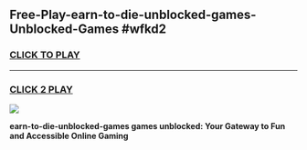
## Free-Play-earn-to-die-unblocked-games-Unblocked-Games #wfkd2
<h3>
<a href="https://news.freeplayer.one?title=earn-to-die-unblocked-games&ref=8M">CLICK TO PLAY</a></h3>
<hr>

<h3>
<a href="https://news.freeplayer.one?title=earn-to-die-unblocked-games&ref=8M">CLICK 2 PLAY</a>
  
</h3>

<a href="https://news.freeplayer.one?title=earn-to-die-unblocked-games&ref=8M"><img src="https://clearcache.store/games.png"></a>


**earn-to-die-unblocked-games games unblocked: Your Gateway to Fun and Accessible Online Gaming**
